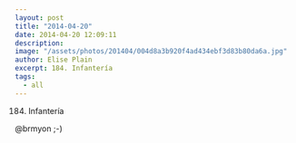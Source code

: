 ```yaml
---
layout: post
title: "2014-04-20"
date: 2014-04-20 12:09:11
description: 
image: "/assets/photos/201404/004d8a3b920f4ad434ebf3d83b80da6a.jpg"
author: Elise Plain
excerpt: 184. Infantería
tags: 
  - all
---
```


184. Infantería
<p></p>
<p>@brmyon ;-)</p>